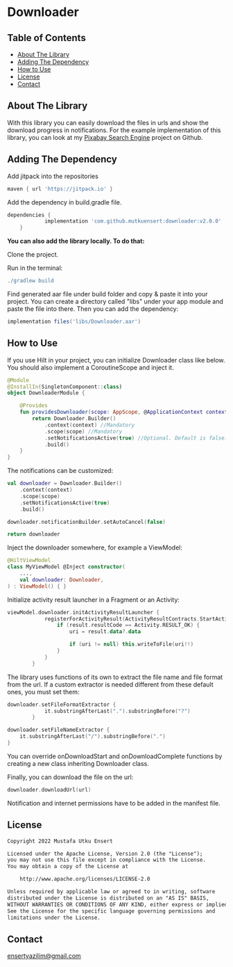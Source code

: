 # Downloader

## Table of Contents
* [About The Library](#about-the-library)
* [Adding The Dependency](#adding-the-dependency)
* [How to Use](#how-to-use)
* [License](#license)
* [Contact](#contact)

## About The Library
With this library you can easily download the files in urls and show the download progress in notifications.
For the example implementation of this library, you can look at my [Pixabay Search Engine](https://github.com/mutkuensert/Pixabay-Search-Engine) project on Github.

## Adding The Dependency
Add jitpack into the repositories

```gradle
maven { url 'https://jitpack.io' }
```

Add the dependency in build.gradle file.
```gradle
dependencies {
	        implementation 'com.github.mutkuensert:downloader:v2.0.0'
	}
```

**You can also add the library locally. To do that:**

Clone the project.

Run in the terminal:
```gradle
./gradlew build
```
Find generated aar file under build folder and copy & paste it into your project. You can create a directory called "libs" under your app module and paste the file into there.
Then you can add the dependency:

```gradle
implementation files('libs/Downloader.aar')
```

## How to Use
If you use Hilt in your project, you can initialize Downloader class like below. You should also implement a CoroutineScope and inject it.

```kotlin
@Module
@InstallIn(SingletonComponent::class)
object DownloaderModule {

    @Provides
    fun providesDownloader(scope: AppScope, @ApplicationContext context: Context): Downloader {
        return Downloader.Builder()
            .context(context) //Mandatory
            .scope(scope) //Mandatory
            .setNotificationsActive(true) //Optional. Default is false.
            .build()
    }
}
```
The notifications can be customized:
```kotlin
val downloader = Downloader.Builder()
    .context(context)
    .scope(scope)
    .setNotificationsActive(true)
    .build()

downloader.notificationBuilder.setAutoCancel(false)

return downloader
```

Inject the downloader somewhere, for example a ViewModel:
```kotlin
@HiltViewModel
class MyViewModel @Inject constructor(
    ...,
    val downloader: Downloader,
) : ViewModel() { }
```
Initialize activity result launcher in a Fragment or an Activity:
```kotlin
viewModel.downloader.initActivityResultLauncher {
            registerForActivityResult(ActivityResultContracts.StartActivityForResult()) { result ->
                if (result.resultCode == Activity.RESULT_OK) {
                    uri = result.data?.data

                    if (uri != null) this.writeToFile(uri!!)
                }
            }
        }
```

The library uses functions of its own to extract the file name and file format from the url.
If a custom extractor is needed different from these default ones, you must set them:
```kotlin
downloader.setFileFormatExtractor {
            it.substringAfterLast(".").substringBefore("?")
        }
```

```kotlin
downloader.setFileNameExtractor { 
    it.substringAfterLast("/").substringBefore(".")
}
```

You can override onDownloadStart and onDownloadComplete functions by creating a new class inheriting Downloader class.

Finally, you can download the file on the url:
```kotlin
downloader.downloadUrl(url)
```

Notification and internet permissions have to be added in the manifest file.

## License
```xml
Copyright 2022 Mustafa Utku Ensert

Licensed under the Apache License, Version 2.0 (the "License");
you may not use this file except in compliance with the License.
You may obtain a copy of the License at

    http://www.apache.org/licenses/LICENSE-2.0

Unless required by applicable law or agreed to in writing, software
distributed under the License is distributed on an "AS IS" BASIS,
WITHOUT WARRANTIES OR CONDITIONS OF ANY KIND, either express or implied.
See the License for the specific language governing permissions and
limitations under the License.
```

## Contact
[ensertyazilim@gmail.com](#)
